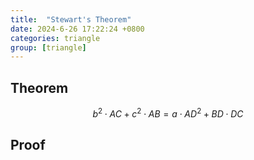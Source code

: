 ```yaml
---
title:  "Stewart's Theorem"
date: 2024-6-26 17:22:24 +0800
categories: triangle
group: [triangle]
---
```


## Theorem

$$
b^2 \cdot AC + c^2 \cdot AB = a \cdot AD^2 + BD \cdot DC
$$

## Proof 


